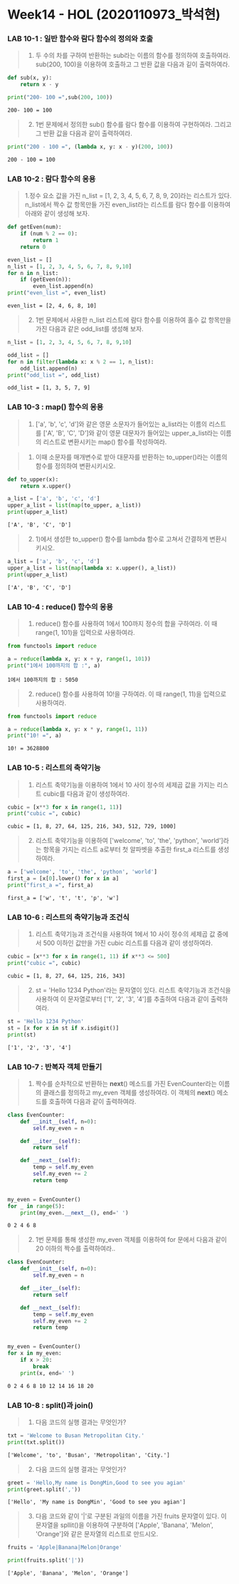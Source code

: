 # Week14 - HOL (2020110973_박석현)

### LAB 10-1 : 일반  함수와 람다 함수의 정의와 호출

> 1. 두 수의 차를 구하여 반환하는 sub라는 이름의 함수를 정의하여 호출하여라. sub(200, 100)을 이용하여 호출하고 그 반환 값을 다음과 깉이 출력하여라.


```python
def sub(x, y):
    return x - y

print("200- 100 =",sub(200, 100))
```

    200- 100 = 100
    

> 2. 1번 문제에서 정의한 sub() 함수를 람다 함수를 이용하여 구현하여라. 그리고 그 반환 값을 다음과 같이 출력하여라.


```python
print("200 - 100 =", (lambda x, y: x - y)(200, 100))
```

    200 - 100 = 100
    

### LAB 10-2 : 람다 함수의 응용

> 1.정수 요소 값을 가진 n_list = [1, 2, 3, 4, 5, 6, 7, 8, 9, 20]라는 리스트가 있다. n_list에서 짝수 값 항목만들 가진 even_list라는 리스트를 람다 함수를 이용하여 아래와 같이 생성해 보자.



```python
def getEven(num):
    if (num % 2 == 0):
        return 1
    return 0

even_list = []
n_list = [1, 2, 3, 4, 5, 6, 7, 8, 9,10]
for n in n_list:
    if (getEven(n)):
        even_list.append(n)
print("even_list =", even_list)

```

    even_list = [2, 4, 6, 8, 10]
    

> 2. 1번 문제에서 사용한 n_list 리스트에 람다 함수를 이용하여 홀수 값 항목만을 가진 다음과 같은 odd_list를 생성해 보자.


```python
n_list = [1, 2, 3, 4, 5, 6, 7, 8, 9,10]

odd_list = []
for n in filter(lambda x: x % 2 == 1, n_list):
    odd_list.append(n)
print("odd_list =", odd_list)
```

    odd_list = [1, 3, 5, 7, 9]
    

### LAB 10-3 : map() 함수의 응용

> 1. ['a', 'b', 'c', 'd']와 같은 영문 소문자가 들어있는 a_list라는 이름의 리스트를 ['A', 'B', 'C', 'D']와 같이 영문 대문자가 들어있는 upper_a_list라는 이름의 리스트로 변환시키는 map() 함수를 작성하여라.

> 1) 이때 소문자를 매개변수로 받아 대문자를 반환하는 to_upper()라는 이름의 함수를 정의하여 변환시키시오.


```python
def to_upper(x):
    return x.upper()

a_list = ['a', 'b', 'c', 'd']
upper_a_list = list(map(to_upper, a_list))
print(upper_a_list)
```

    ['A', 'B', 'C', 'D']
    

> 2) 1)에서 생성한 to_upper() 함수를 lambda 함수로 고쳐서 간결하게 변환시키시오.


```python
a_list = ['a', 'b', 'c', 'd']
upper_a_list = list(map(lambda x: x.upper(), a_list))
print(upper_a_list)
```

    ['A', 'B', 'C', 'D']
    

### LAB 10-4 : reduce() 함수의 응용

> 1. reduce() 함수를 사용하여 1에서 100까지 정수의 합을 구하여라. 이 때 range(1, 101)을 입력으로 사용하여라.


```python
from functools import reduce

a = reduce(lambda x, y: x + y, range(1, 101))
print("1에서 100까지의 합 :", a)
```

    1에서 100까지의 합 : 5050
    

> 2. reduce() 함수를 사용하여 10!을 구하여라. 이 때 range(1, 11)을 입력으로 사용하여라.


```python
from functools import reduce

a = reduce(lambda x, y: x * y, range(1, 11))
print("10! =", a)
```

    10! = 3628800
    

### LAB 10-5 : 리스트의 축약기능

> 1. 리스트 축약기능을 이용하여 1에서 10 사이 정수의 세제곱 값을 가지는 리스트 cubic를 다음과 같이 생성하여라.


```python
cubic = [x**3 for x in range(1, 11)]
print("cubic =", cubic)
```

    cubic = [1, 8, 27, 64, 125, 216, 343, 512, 729, 1000]
    

> 2. 리스트 축약기능을 이용하여 ['welcome', 'to', 'the', 'python', 'world']라는 항목을 가지는 리스트 a로부터 첫 알파벳을 추출한 first_a 리스트를 생성하여라.


```python
a = ['welcome', 'to', 'the', 'python', 'world']
first_a = [x[0].lower() for x in a]
print("first_a =", first_a)
```

    first_a = ['w', 't', 't', 'p', 'w']
    

### LAB 10-6 : 리스트의 축약기능과 조건식

> 1. 리스트 축약기능과 조건식을 사용하여 1에서 10 사이 정수의 세제곱 값 중에서 500 이하인 값만을 가진 cubic  리스트를 다음과 같이 생성하여라.


```python
cubic = [x**3 for x in range(1, 11) if x**3 <= 500]
print("cubic =", cubic)
```

    cubic = [1, 8, 27, 64, 125, 216, 343]
    

> 2. st = 'Hello 1234 Python'라는 문자열이 있다. 리스트 축약기능과 조건식을 사용하여 이 문자열로부터 ['1', '2', '3', '4']를 추출하여 다음과 같이 출력하여라.


```python
st = 'Hello 1234 Python'
st = [x for x in st if x.isdigit()]
print(st)
```

    ['1', '2', '3', '4']
    

### LAB 10-7 : 반복자 객체 만들기

> 1. 짝수를 순차적으로 반환하는 __next__() 메소드를 가진 EvenCounter라는 이름의 클래스를 정의하고 my_even 객체를 생성하여라. 이 객체의 __next__() 메소드를 호출하여 다음과 같이 출력하여라.


```python
class EvenCounter:
    def __init__(self, n=0):
        self.my_even = n

    def __iter__(self):
        return self

    def __next__(self):
        temp = self.my_even
        self.my_even += 2
        return temp


my_even = EvenCounter()
for _ in range(5):
    print(my_even.__next__(), end=' ')
```

    0 2 4 6 8 

> 2. 1번 문제를 통해 생성한 my_even 객체를 이용하여 for 문에서 다음과 같이 20 이하의 짝수를 출력하여라..


```python
class EvenCounter:
    def __init__(self, n=0):
        self.my_even = n

    def __iter__(self):
        return self

    def __next__(self):
        temp = self.my_even
        self.my_even += 2
        return temp


my_even = EvenCounter()
for x in my_even:
    if x > 20:
        break
    print(x, end=' ')

```

    0 2 4 6 8 10 12 14 16 18 20 

### LAB 10-8 : split()과 join()

> 1. 다음 코드의 실행 결과는 무엇인가?


```python
txt = 'Welcome to Busan Metropolitan City.'
print(txt.split())
```

    ['Welcome', 'to', 'Busan', 'Metropolitan', 'City.']
    

> 2. 다음 코드의 실행 결과는 무엇인가?


```python
greet = 'Hello,My name is DongMin,Good to see you agian'
print(greet.split(','))
```

    ['Hello', 'My name is DongMin', 'Good to see you agian']
    

> 3. 다음 코드와 같이 '|'로 구분된 과일의 이름을 가진 fruits 문자열이 있다. 이 문자열을 spllit()을 이용하여 구분하여 ['Apple', 'Banana', 'Melon', 'Orange']와 같은 문자열의 리스트로 만드시오.


```python
fruits = 'Apple|Banana|Melon|Orange'

print(fruits.split('|'))
```

    ['Apple', 'Banana', 'Melon', 'Orange']
    
